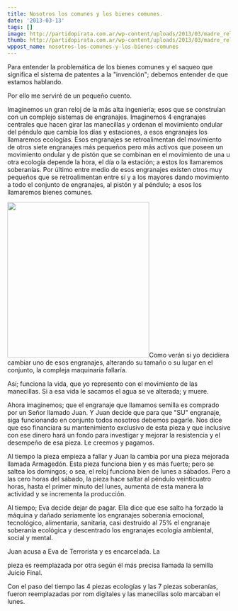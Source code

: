 ```yaml
---
title: Nosotros los comunes y los bienes comunes.
date: '2013-03-13'
tags: []
image: http://partidopirata.com.ar/wp-content/uploads/2013/03/madre_reloj.jpg
thumb: http://partidopirata.com.ar/wp-content/uploads/2013/03/madre_reloj-150x150.jpg
wppost_name: nosotros-los-comunes-y-los-bienes-comunes
---
```


Para entender la problemática de los bienes comunes y el saqueo que significa el sistema de patentes a la "invención"; debemos entender de que estamos hablando.

Por ello me serviré de un pequeño cuento.

Imaginemos un gran reloj de la más alta ingeniería; esos que se construían con un complejo sistemas de engranajes. Imaginemos 4 engranajes centrales que hacen girar las manecillas y ordenan el movimiento ondular del péndulo que cambia los días y estaciones, a esos engranajes los llamaremos ecologías. Esos engranajes se retroalimentan del movimiento de otros siete engranajes más pequeños pero más activos que poseen un movimiento ondular y de pistón que se combinan en el movimiento de una u otra ecología depende la hora, el día o la estación; a estos los llamaremos soberanías. Por último entre medio de esos engranajes existen otros muy pequeños que se retroalimentan entre sí y a los mayores dando movimiento a todo el conjunto de engranajes, al pistón y al péndulo; a esos los llamaremos bienes comunes.

<img class="alignleft" alt="" src="http://img.guiasenior.com/blog/images/madre_reloj.jpg" width="320" height="351" />Como verán si yo decidiera cambiar uno de esos engranajes, alterando su tamaño o su lugar en el conjunto, la compleja maquinaría fallaría.

Así; funciona la vida, que yo represento con el movimiento de las manecillas. Si a esa vida le sacamos el agua se ve alterada; y muere.

Ahora imaginemos; que el engranaje que llamamos semilla es comprado por un Señor llamado Juan. Y Juan decide que para que "SU" engranaje, siga funcionando en conjunto todos nosotros debemos pagarle. Nos dice que eso financiara su mantenimiento exclusivo de esta pieza y que inclusive con ese dinero hará un fondo para investigar y mejorar la resistencia y el desempeño de esa pieza. Le creemos y pagamos.

Al tiempo la pieza empieza a fallar y Juan la cambia por una pieza mejorada llamada Armagedón. Esta pieza funciona bien y es más fuerte; pero se saltea los domingos; o sea, el reloj funciona bien de lunes a sábados. Pero a las cero horas del sábado, la pieza hace saltar al péndulo veinticuatro horas, hasta el primer minuto del lunes, aumenta de esta manera la actividad y se incrementa la producción.

Al tiempo; Eva decide dejar de pagar. Ella dice que ese salto ha forzado la máquina y dañado seriamente los engranajes soberanía emocional, tecnológico, alimentaria, sanitaria, casi destruido al 75% el engranaje soberanía ecológica y descentrado los engranajes ecología ambiental, social y mental.

Juan acusa a Eva de Terrorista y es encarcelada. La

pieza es reemplazada por otra según él más precisa llamada la semilla Juicio Final.

Con el paso del tiempo las 4 piezas ecologías y las 7 piezas soberanías, fueron reemplazadas por rom digitales y las manecillas solo marcaban el lunes.

&nbsp;
